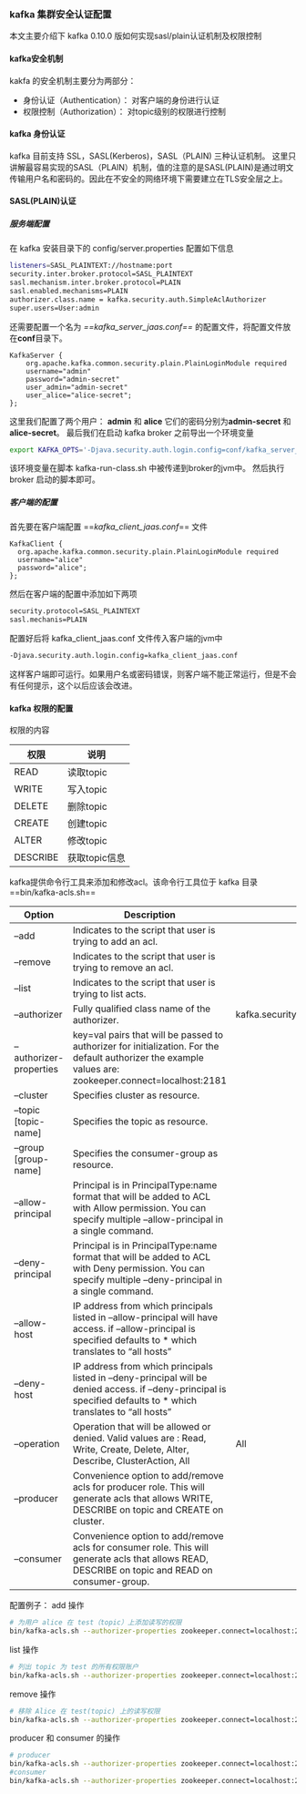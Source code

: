 ### kafka 集群安全认证配置
本文主要介绍下 kafka 0.10.0 版如何实现sasl/plain认证机制及权限控制

#### kafka安全机制
kakfa 的安全机制主要分为两部分：
- 身份认证（Authentication）： 对客户端的身份进行认证
- 权限控制（Authorization）： 对topic级别的权限进行控制

#### kafka 身份认证
kafka 目前支持 SSL，SASL(Kerberos)，SASL（PLAIN) 三种认证机制。
这里只讲解最容易实现的SASL（PLAIN）机制，值的注意的是SASL(PLAIN)是通过明文传输用户名和密码的。因此在不安全的网络环境下需要建立在TLS安全层之上。

#### SASL(PLAIN)认证
##### 服务端配置
在 kafka 安装目录下的 config/server.properties 配置如下信息
```bash
listeners=SASL_PLAINTEXT://hostname:port
security.inter.broker.protocol=SASL_PLAINTEXT
sasl.mechanism.inter.broker.protocol=PLAIN
sasl.enabled.mechanisms=PLAIN
authorizer.class.name = kafka.security.auth.SimpleAclAuthorizer
super.users=User:admin
```
还需要配置一个名为 *==kafka_server_jaas.conf==* 的配置文件，将配置文件放在**conf**目录下。
```
KafkaServer {
    org.apache.kafka.common.security.plain.PlainLoginModule required
    username="admin"
    password="admin-secret"
    user_admin="admin-secret"
    user_alice="alice-secret";
};
```
这里我们配置了两个用户： **admin** 和 **alice** 它们的密码分别为**admin-secret** 和 **alice-secret**。
最后我们在启动 kafka broker 之前导出一个环境变量
```bash
export KAFKA_OPTS='-Djava.security.auth.login.config=conf/kafka_server_jaas.conf'
```
该环境变量在脚本 kafka-run-class.sh 中被传递到broker的jvm中。
然后执行 broker 启动的脚本即可。

##### 客户端的配置
首先要在客户端配置 ==*kafka_client_jaas.conf*== 文件
```
KafkaClient {
  org.apache.kafka.common.security.plain.PlainLoginModule required
  username="alice"
  password="alice";
};
```
然后在客户端的配置中添加如下两项
```bash
security.protocol=SASL_PLAINTEXT
sasl.mechanis=PLAIN
```
配置好后将 kafka_client_jaas.conf 文件传入客户端的jvm中
```bash
-Djava.security.auth.login.config=kafka_client_jaas.conf
```
这样客户端即可运行。如果用户名或密码错误，则客户端不能正常运行，但是不会有任何提示，这个以后应该会改进。

#### kafka 权限的配置
权限的内容

| 权限     | 说明          |
| -------- | ------------- |
| READ     | 读取topic     |
| WRITE    | 写入topic     |
| DELETE   | 删除topic     |
| CREATE   | 创建topic     |
| ALTER    | 修改topic     |
| DESCRIBE | 获取topic信息 |

kafka提供命令行工具来添加和修改acl。该命令行工具位于 kafka 目录 ==bin/kafka-acls.sh==


| Option                 | Description                                                  | Default                                 | Option type   |
| ---------------------- | ------------------------------------------------------------ | --------------------------------------- | ------------- |
| –add                   | Indicates to the script that user is trying to add an acl.   |                                         | Action        |
| –remove                | Indicates to the script that user is trying to remove an acl. |                                         | Action        |
| –list                  | Indicates to the script that user is trying to list acts.    |                                         | Action        |
| –authorizer            | Fully qualified class name of the authorizer.                | kafka.security.auth.SimpleAclAuthorizer | Configuration |
| –authorizer-properties | key=val pairs that will be passed to authorizer for initialization. For the default authorizer the example values are: zookeeper.connect=localhost:2181 |                                         | Configuration |
| –cluster               | Specifies cluster as resource.                               |                                         | Resource      |
| –topic [topic-name]    | Specifies the topic as resource.                             |                                         | Resource      |
| –group [group-name]    | Specifies the consumer-group as resource.                    |                                         | Resource      |
| –allow-principal       | Principal is in PrincipalType:name format that will be added to ACL with Allow permission. You can specify multiple –allow-principal in a single command. |                                         | Principal     |
| –deny-principal        | Principal is in PrincipalType:name format that will be added to ACL with Deny permission. You can specify multiple –deny-principal in a single command. |                                         | Principal     |
| –allow-host            | IP address from which principals listed in –allow-principal will have access.	if –allow-principal is specified defaults to * which translates to “all hosts” |                                         | Host          |
| –deny-host             | IP address from which principals listed in –deny-principal will be denied access.	if –deny-principal is specified defaults to * which translates to “all hosts” |                                         | Host          |
| –operation             | Operation that will be allowed or denied. Valid values are : Read, Write, Create, Delete, Alter, Describe, ClusterAction, All | All                                     | Operation     |
| –producer              | Convenience option to add/remove acls for producer role. This will generate acls that allows WRITE, DESCRIBE on topic and CREATE on cluster. |                                         | Convenience   |
| –consumer              | Convenience option to add/remove acls for consumer role. This will generate acls that allows READ, DESCRIBE on topic and READ on consumer-group. |                                         | Convenience   |

配置例子：
add 操作
```bash
# 为用户 alice 在 test（topic）上添加读写的权限
bin/kafka-acls.sh --authorizer-properties zookeeper.connect=localhost:2181 --add --allow-principal User:alice --operation Read --operation Write --topic test
```
list 操作
```bash
# 列出 topic 为 test 的所有权限账户
bin/kafka-acls.sh --authorizer-properties zookeeper.connect=localhost:2181 --list --topic test
```
remove 操作
```bash
# 移除 Alice 在 test(topic) 上的读写权限
bin/kafka-acls.sh --authorizer-properties zookeeper.connect=localhost:2181 --remove --allow-principal User:Alice --operation Read --operation Write --topic test
```
producer 和 consumer 的操作
```bash
# producer
bin/kafka-acls.sh --authorizer-properties zookeeper.connect=localhost:2181 --add --allow-principal User:alice --producer --topic test
#consumer
bin/kafka-acls.sh --authorizer-properties zookeeper.connect=localhost:2181 --add --allow-principal User:alice --consumer --topic test --group test-group
```